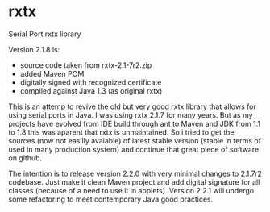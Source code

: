 rxtx
====

Serial Port rxtx library

Version 2.1.8 is:
 - source code taken from rxtx-2.1-7r2.zip
 - added Maven POM
 - digitally signed with recognized certificate
 - compiled against Java 1.3 (as original rxtx)

This is an attemp to revive the old but very good rxtx library that allows for using serial ports in Java. I was using rxtx 2.1.7 for many years. But as my projects have evolved from IDE build through ant to Maven and JDK from 1.1 to 1.8 this was aparent that rxtx is unmaintained. So i tried to get the sources (now not easilly avaiable) of latest stable version (stable in terms of used in many production system) and continue that great piece of software on github.

The intention is to release version 2.2.0 with very minimal changes to 2.1.7r2 codebase. Just make it clean Maven project and add digital signature for all classes (because of a need to use it in applets). Version 2.2.1 will undergo some refactoring to meet contemporary Java good practices.
